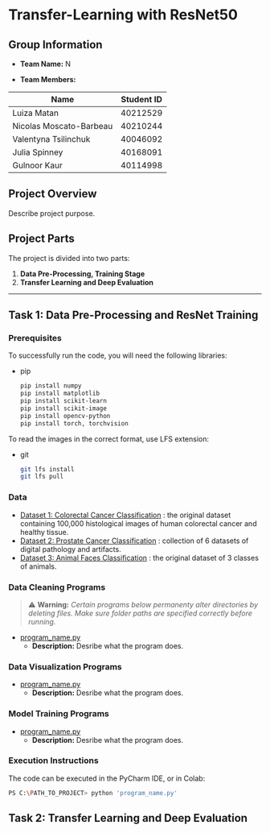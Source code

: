 
# Transfer-Learning with ResNet50

## Group Information
- **Team Name:** N


- **Team Members:**
  
 |   Name |   Student ID    |
 |---|---|
| Luiza Matan | 40212529 | 
| Nicolas Moscato-Barbeau | 40210244 |
| Valentyna Tsilinchuk| 40046092 |
| Julia Spinney| 40168091 |
| Gulnoor Kaur| 40114998 |

## Project Overview
Describe project purpose. 

## Project Parts
The project is divided into two parts:
1. **Data Pre-Processing, Training Stage**
2. **Transfer Learning and Deep Evaluation**


---

## Task 1: Data Pre-Processing and ResNet Training

### Prerequisites

To successfully run the code, you will need the following libraries:

* pip
  ```sh
  pip install numpy
  pip install matplotlib
  pip install scikit-learn
  pip install scikit-image
  pip install opencv-python
  pip install torch, torchvision
  ```

To read the images in the correct format, use LFS extension:

* git
  ```sh
  git lfs install
  git lfs pull
  ```
### Data
 * [Dataset 1: Colorectal Cancer Classification](https://zenodo.org/records/1214456) : the original dataset containing 100,000 histological images of human colorectal cancer and healthy tissue.
 * [Dataset 2: Prostate Cancer Classification](https://zenodo.org/records/4789576) : collection of 6 datasets of digital pathology and artifacts.
 * [Dataset 3: Animal Faces Classification](https://www.kaggle.com/datasets/andrewmvd/animal-faces) : the original dataset of 3 classes of animals. 

### Data Cleaning Programs

> ⚠️ **Warning:** *Certain programs below permanenty alter directories by deleting files.
> Make sure folder paths are specified correctly before running.*

* [program_name.py](#)
  * **Description:** Desribe what the program does.

### Data Visualization Programs

* [program_name.py](#)
  * **Description:** Desribe what the program does.

### Model Training Programs 

* [program_name.py](#)
  * **Description:** Desribe what the program does.
 
### Execution Instructions

The code can be executed in the PyCharm IDE, or in Colab:

```sh
PS C:\PATH_TO_PROJECT> python 'program_name.py'
```

## Task 2: Transfer Learning and Deep Evaluation 

